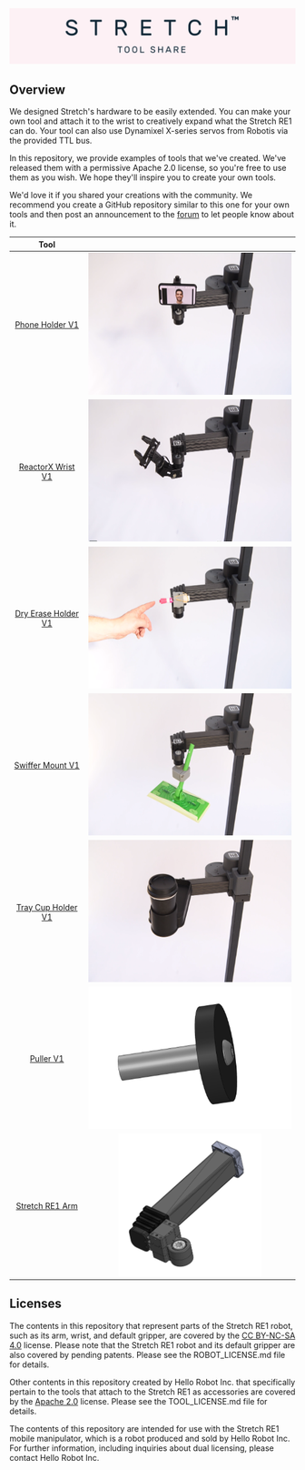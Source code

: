 ![image](images/tool_share_banner.PNG)

## Overview

We designed Stretch's hardware to be easily extended. You can make your own tool and attach it to the wrist to creatively expand what the Stretch RE1 can do. Your tool can also use Dynamixel X-series servos from Robotis via the provided TTL bus. 

In this repository, we provide examples of tools that we've created. We've released them with a permissive Apache 2.0 license, so you're free to use them as you wish. We hope they'll inspire you to create your own tools.

We'd love it if you shared your creations with the community. We recommend you create a GitHub repository similar to this one for your own tools and then post an announcement to the [forum](https://forum.hello-robot.com/) to let people know about it. 

|                    Tool                     |                                                              |
| :-----------------------------------------: | :----------------------------------------------------------: |
|     [Phone Holder V1](/phone_holder_V1)     | <img src="phone_holder_V1/images/phone_holder.png" alt="image" height="250" /> |
|   [ReactorX Wrist V1](/reactorx_wrist_V1)   | <img src="reactorx_wrist_V1/images/reactor.png" alt="image" height="250" /> |
| [Dry Erase Holder V1](/dry_erase_holder_V1) | <img src="dry_erase_holder_V1/images/marker_holder.png" alt="image" height="250" /> |
|    [Swiffer Mount V1](/swiffer_mount_V1)    | <img src="swiffer_mount_V1/images/swiffer_holder.png" alt="image" height="250" /> |
|  [Tray Cup Holder V1](/tray_cup_holder_V1)  | <img src="tray_cup_holder_V1/images/cup_holder.png" alt="image" height="250" /> |
|           [Puller V1](/puller_v1)           | <img src="puller_v1/images/drawer_pull_A.PNG" alt="image" height="250" /> |
|     [Stretch RE1 Arm](/stretch_RE1_arm)     | <img src="stretch_RE1_arm/images/arm_A.PNG" alt="image" height="250" /> |


## Licenses

The contents in this repository that represent parts of the Stretch RE1 robot, such as its arm, wrist, and default gripper, are covered by the [CC BY-NC-SA 4.0](https://creativecommons.org/licenses/by-nc-sa/4.0/) license. Please note that the Stretch RE1 robot and its default gripper are also covered by pending patents. Please see the ROBOT_LICENSE.md file for details. 

Other contents in this repository created by Hello Robot Inc. that specifically pertain to the tools that attach to the Stretch RE1 as accessories are covered by the [Apache 2.0](http://www.apache.org/licenses/LICENSE-2.0) license. Please see the TOOL_LICENSE.md file for details. 

The contents of this repository are intended for use with the Stretch RE1 mobile manipulator, which is a robot produced and sold by Hello Robot Inc. For further information, including inquiries about dual licensing, please contact Hello Robot Inc.
